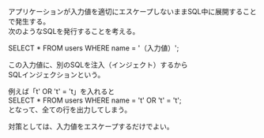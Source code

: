 アプリケーションが入力値を適切にエスケープしないままSQL中に展開することで発生する。  
次のようなSQLを発行することを考える。  

SELECT * FROM users WHERE name = '（入力値）';  

この入力値に、別のSQLを注入（インジェクト）するから  
SQLインジェクションという。  

例えば「t' OR 't' = 't」を入れると  
SELECT * FROM users WHERE name = 't' OR 't' = 't';  
となって、全ての行を出力してしまう。  

対策としては、入力値をエスケープするだけでよい。  
